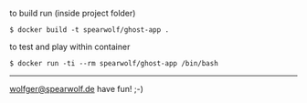 to build run (inside project folder)

`$ docker build -t spearwolf/ghost-app .`

to test and play within container

`$ docker run -ti --rm spearwolf/ghost-app /bin/bash`


---

wolfger@spearwolf.de
have fun!
;-)

